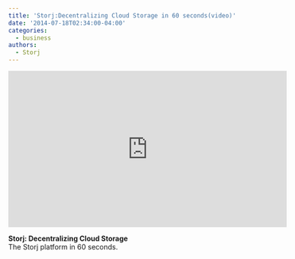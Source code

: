 ```yaml
---
title: 'Storj:Decentralizing Cloud Storage in 60 seconds(video)'
date: '2014-07-18T02:34:00-04:00'
categories:
  - business
authors:
  - Storj
---
```


<iframe width="560" height="315" src="https://www.youtube.com/embed/vl3bUzfn2lg" frameborder="0" allow="autoplay; encrypted-media" allowfullscreen></iframe>

**Storj: Decentralizing Cloud Storage**  
The Storj platform in 60 seconds.

